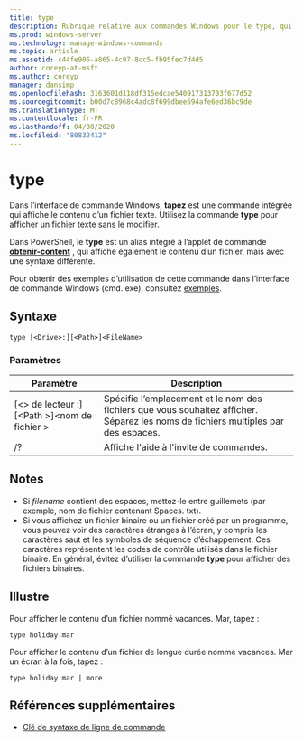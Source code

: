 ```yaml
---
title: type
description: Rubrique relative aux commandes Windows pour le type, qui affiche le contenu d’un fichier texte.
ms.prod: windows-server
ms.technology: manage-windows-commands
ms.topic: article
ms.assetid: c44fe905-a865-4c97-8cc5-fb95fec7d4d5
author: coreyp-at-msft
ms.author: coreyp
manager: dansimp
ms.openlocfilehash: 3163601d118df315edcae540917313703f677d52
ms.sourcegitcommit: b00d7c8968c4adc8f699dbee694afe6ed36bc9de
ms.translationtype: MT
ms.contentlocale: fr-FR
ms.lasthandoff: 04/08/2020
ms.locfileid: "80832412"
---
```

# <a name="type"></a>type

Dans l’interface de commande Windows, **tapez** est une commande intégrée qui affiche le contenu d’un fichier texte. Utilisez la commande **type** pour afficher un fichier texte sans le modifier.

Dans PowerShell, le **type** est un alias intégré à l’applet de commande **[obtenir-content](https://docs.microsoft.com/powershell/module/microsoft.powershell.management/get-content)** , qui affiche également le contenu d’un fichier, mais avec une syntaxe différente.

Pour obtenir des exemples d’utilisation de cette commande dans l’interface de commande Windows (cmd. exe), consultez [exemples](#BKMK_examples).

## <a name="syntax"></a>Syntaxe

```
type [<Drive>:][<Path>]<FileName>
```

### <a name="parameters"></a>Paramètres

|Paramètre|Description|
|---------|-----------|
|[\<> de lecteur :] [\<Path >]\<nom de fichier >|Spécifie l’emplacement et le nom des fichiers que vous souhaitez afficher. Séparez les noms de fichiers multiples par des espaces.|
|/?|Affiche l'aide à l'invite de commandes.|

## <a name="remarks"></a>Notes

-   Si *filename* contient des espaces, mettez-le entre guillemets (par exemple, nom de fichier contenant Spaces. txt).
-   Si vous affichez un fichier binaire ou un fichier créé par un programme, vous pouvez voir des caractères étranges à l’écran, y compris les caractères saut et les symboles de séquence d’échappement. Ces caractères représentent les codes de contrôle utilisés dans le fichier binaire. En général, évitez d’utiliser la commande **type** pour afficher des fichiers binaires.

## <a name="examples"></a><a name=BKMK_examples></a>Illustre

Pour afficher le contenu d’un fichier nommé vacances. Mar, tapez :
```
type holiday.mar 
```
Pour afficher le contenu d’un fichier de longue durée nommé vacances. Mar un écran à la fois, tapez :
```
type holiday.mar | more 
```

## <a name="additional-references"></a>Références supplémentaires

- [Clé de syntaxe de ligne de commande](command-line-syntax-key.md)
